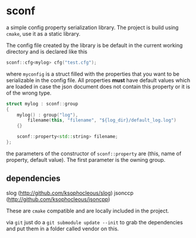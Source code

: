 sconf
==
a simple config property serialization library. The project is build using `cmake`, use it as a static library.

The config file created by the library is be default in the current working directory and is declared like this 

```C++
sconf::cfg<mylog> cfg("test.cfg");
```

where `myconfig` is a struct filled with the properties that you want to be serializable in the config file. All properties **must** have default values which are loaded in case the json document does not contain this property or it is of the wrong type.

```C++
struct mylog : sconf::group
{
	mylog() : group("log"),
		filename(this, "filename", "${log_dir}/default_log.log")
	{}

	sconf::property<std::string> filename;
};
```

the parameters of the constructor of `sconf::property` are (this, name of property, default value). The first parameter is the owning group.

dependencies
---
slog (http://github.com/ksophocleous/slog)
jsonccp (http://github.com/ksophocleous/jsoncpp)

These are `cmake` compatible and are locally included in the project.

via `git` just do a `git submodule update --init` to grab the dependencies and put them in a folder called vendor on this.
